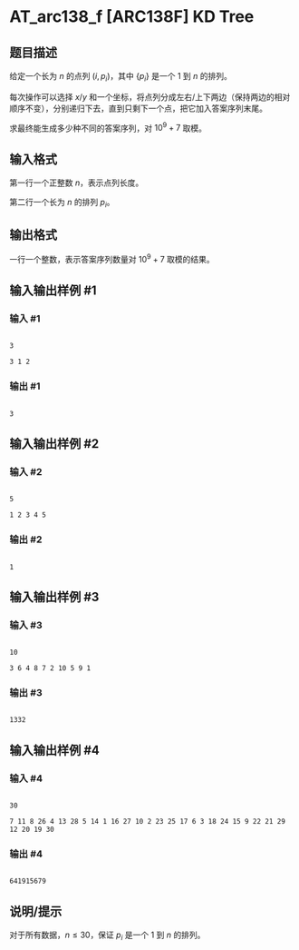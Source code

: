 # AT_arc138_f [ARC138F] KD Tree

## 题目描述

给定一个长为 $n$ 的点列 $(i,p_i)$，其中 $\{p_i\}$ 是一个 $1$ 到 $n$ 的排列。

每次操作可以选择 $x/y$ 和一个坐标，将点列分成左右/上下两边（保持两边的相对顺序不变），分别递归下去，直到只剩下一个点，把它加入答案序列末尾。

求最终能生成多少种不同的答案序列，对 $10^9+7$ 取模。

## 输入格式

第一行一个正整数 $n$，表示点列长度。

第二行一个长为 $n$ 的排列 $p_i$。

## 输出格式

一行一个整数，表示答案序列数量对 $10^9+7$ 取模的结果。

## 输入输出样例 #1

### 输入 #1

```
3
3 1 2
```

### 输出 #1

```
3
```

## 输入输出样例 #2

### 输入 #2

```
5
1 2 3 4 5
```

### 输出 #2

```
1
```

## 输入输出样例 #3

### 输入 #3

```
10
3 6 4 8 7 2 10 5 9 1
```

### 输出 #3

```
1332
```

## 输入输出样例 #4

### 输入 #4

```
30
7 11 8 26 4 13 28 5 14 1 16 27 10 2 23 25 17 6 3 18 24 15 9 22 21 29 12 20 19 30
```

### 输出 #4

```
641915679
```

## 说明/提示

对于所有数据，$n\le 30$，保证 $p_i$ 是一个 $1$ 到 $n$ 的排列。